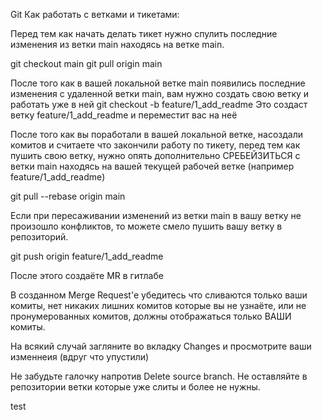 Git
Как работать с ветками и тикетами:

Перед тем как начать делать тикет нужно спулить последние изменения из ветки main находясь на ветке main.

git checkout main
git pull origin main

После того как в вашей локальной ветке main появились последние изменения с удаленной ветки main, вам нужно создать свою ветку и работать уже в ней
git checkout -b feature/1_add_readme
Это создаст ветку feature/1_add_readme и переместит вас на неё

После того как вы поработали в вашей локальной ветке, насоздали комитов и считаете что закончили работу по тикету, перед тем как пушить свою ветку, нужно опять дополнительно СРЕБЕЙЗИТЬСЯ с ветки main находясь на вашей текущей рабочей ветке (например feature/1_add_readme)

git pull --rebase origin main

Если при пересаживании изменений из ветки main в вашу ветку не произошло конфликтов, то можете смело пушить вашу ветку в репозиторий.

git push origin feature/1_add_readme

После этого создаёте MR в гитлабе

В созданном Merge Request'e убедитесь что сливаются только ваши комиты, нет никаких лишних комитов которые вы не узнаёте, или не пронумерованных комитов, должны отображаться только ВАШИ комиты.

На всякий случай загляните во вкладку Changes и просмотрите ваши изменнеия (вдруг что упустили)

Не забудьте галочку напротив Delete source branch. Не оставляйте в репозитории ветки которые уже слиты и более не нужны.


test